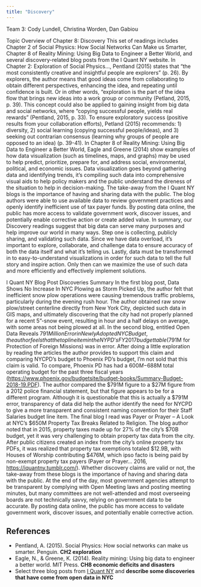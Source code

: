 ```yaml
---
title: "Discovery"
---
```


Team 3: Cody Lundell, Christina Worden, Dan Gabiou

Topic Overview of Chapter 8: Discovery
	This set of readings includes Chapter 2 of Social Physics: How Social Networks Can Make us Smarter, Chapter 8 of Reality Mining: Using Big Data to Engineer a Better World, and several discovery-related blog posts from the I Quant NY website.
In Chapter 2: Exploration of Social Physics…, Pentland (2015) states that “the most consistently creative and insightful people are explorers” (p. 26). By explorers, the author means that good ideas come from collaborating to obtain different perspectives, enhancing the idea, and repeating until confidence is built. Or in other words, “exploration is the part of the idea flow that brings new ideas into a work group or community (Petland, 2015, p. 39). This concept could also be applied to gaining insight from big data and social networks, where “copying successful people, yields real rewards” (Pentland, 2015, p. 33). To ensure exploratory success (positive results from your collaboration efforts), Petland (2015) recommends: 1) diversity, 2) social learning (copying successful people/ideas), and 3) seeking out contrarian consensus (learning why groups of people are opposed to an idea) (p. 39-41).
	In Chapter 8 of Reality Mining: Using Big Data to Engineer a Better World, Eagle and Greene (2014) show examples of how data visualization (such as timelines, maps, and graphs) may be used to help predict, prioritize, prepare for, and address social, environmental, political, and economic issues. Data visualization goes beyond gathering data and identifying trends, it’s compiling such data into comprehensive visual aids to help policy makers and the public understand the direness of the situation to help in decision-making. 
The take-away from the I Quant NY blogs is the importance of having and sharing data with the public. The blog authors were able to use available data to review government practices and openly identify inefficient use of tax payer funds. By posting data online, the public has more access to validate government work, discover issues, and potentially enable corrective action or create added value.
	In summary, our Discovery readings suggest that big data can serve many purposes and help improve our world in many ways. Step one is collecting, publicly sharing, and validating such data. Since we have data overload, it’s important to explore, collaborate, and challenge data to ensure accuracy of both the data itself and what it’s telling us. Lastly, data must be transformed in to easy-to-understand visualizations in order for such data to tell the full story and inspire action. Only then can we maximize the use of such data and more efficiently and effectively implement solutions.

I Quant NY Blog Post Discoveries Summary
  In the first blog post, Data Shows No Increase In NYC Plowing as Storm Picked Up, the author felt that inefficient snow plow operations were causing tremendous traffic problems, particularly during the evening rush hour. The author obtained raw snow plow/street centerline directly from New York City, depicted such data in GIS maps, and ultimately discovering that the city had not properly planned for a recent 5”-snow event, resulting in hour and a half delays on average, with some areas not being plowed at all.
  In the second blog, entitled Open Data Reveals $791 Million Error in Newly Adopted NYC Budget, the author feels that the top line item in the NYPD’s FY2017 budget table ($791M for Protection of Foreign Missions) was in error. After doing a little exploration by reading the articles the author provides to support this claim and comparing NYCPD’s budget to Phoenix PD’s budget, I’m not sold that this claim is valid. To compare, Phoenix PD has had a $600M-$688M total operating budget for the past three fiscal years (https://www.phoenix.gov/budgetsite/budget-books/Summary-Budget-2018-19.PDF). The author compared the $791M figure to a $27M figure from a 2012 police financial statement, but that figure appears to be for a different program. Although it is questionable that this is actually a $791M error, transparency of data did help the author identify the need for NYCPD to give a more transparent and consistent naming convention for their Staff Salaries budget line item.
  The final blog I read was Payer or Prayer – A Look at NYC’s $650M Property Tax Breaks Related to Religion. The blog author noted that in 2015, property taxes made up for 27% of the city’s $70B budget, yet it was very challenging to obtain property tax data from the city. After public citizens created an index from the city’s online property tax PDFs, it was realized that property tax exemptions totaled $12.9B, with Houses of Worship contributing $476M, which ipso facto is being paid by non-exempt property tax payers (Payer or Prayer… 2016, https://iquantny.tumblr.com/). 
  Whether discovery claims are valid or not, the take-away from these blogs is the importance of having and sharing data with the public. At the end of the day, most government agencies attempt to be transparent by complying with Open Meeting laws and posting meeting minutes, but many committees are not well-attended and most overseeing boards are not technically savvy, relying on government data to be accurate. By posting data online, the public has more access to validate government work, discover issues, and potentially enable corrective action.



## References

* Pentland, A. (2015). Social Physics: How social networks can make us smarter. Penguin. **CH2 exploration**
* Eagle, N., & Greene, K. (2014). Reality mining: Using big data to engineer a better world. MIT Press. **CH8 economic deficits and disasters**
* Select three blog posts from [I Quant NY](http://iquantny.tumblr.com/) and **describe some discoveries that have come from open data in NYC**

